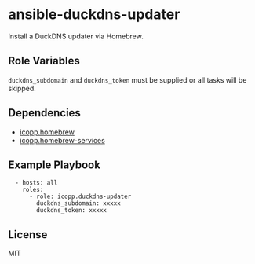 # ansible-duckdns-updater

Install a DuckDNS updater via Homebrew.

## Role Variables

`duckdns_subdomain` and `duckdns_token` must be supplied or all tasks will be skipped.

## Dependencies

* [icopp.homebrew](https://github.com/icopp/ansible-homebrew)
* [icopp.homebrew-services](https://github.com/icopp/ansible-homebrew-services)

## Example Playbook

```
  - hosts: all
    roles:
      - role: icopp.duckdns-updater
        duckdns_subdomain: xxxxx
        duckdns_token: xxxxx
```

## License

MIT
